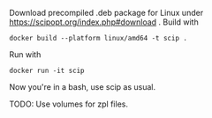 Download precompiled .deb package for Linux under https://scipopt.org/index.php#download .
Build with

    docker build --platform linux/amd64 -t scip .

Run with

    docker run -it scip

Now you're in a bash, use scip as usual.

TODO: Use volumes for zpl files.

